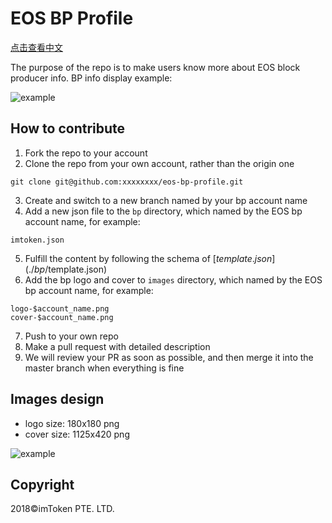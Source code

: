 # EOS BP Profile

[点击查看中文](./README-cn.md)


The purpose of the repo is to make users know more about EOS block producer info. BP info display example: 

![example](tutorial/eos_bp_profile.jpg)

## How to contribute

1. Fork the repo to your account
2. Clone the repo from your own account, rather than the origin one
```
git clone git@github.com:xxxxxxxx/eos-bp-profile.git
```
3. Create and switch to a new branch named by your bp account name
4. Add a new json file to the `bp` directory, which named by the EOS bp account name, for example:  
```
imtoken.json
```
5. Fulfill the content by following the schema of [$template.json](./bp/$template.json)
6. Add the bp logo and cover to `images` directory, which named by the EOS bp account name, for example:  
```
logo-$account_name.png
cover-$account_name.png
```
7. Push to your own repo
8. Make a pull request with detailed description
9. We will review your PR as soon as possible, and then merge it into the master branch when everything is fine


## Images design 
- logo size: 180x180 png
- cover size: 1125x420 png

![example](tutorial/image_example.jpg)


## Copyright

2018&copy;imToken PTE. LTD.